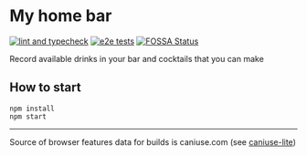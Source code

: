 # My home bar

[![lint and typecheck](https://github.com/true-chaotic/myhomebar/actions/workflows/node.js.yml/badge.svg)](https://github.com/true-chaotic/myhomebar/actions/workflows/node.js.yml?query=branch%3Amaster)
[![e2e tests](https://github.com/true-chaotic/myhomebar/actions/workflows/cypress.yml/badge.svg)](https://github.com/true-chaotic/myhomebar/actions/workflows/cypress.yml?query=branch%3Amaster)
[![FOSSA Status](https://app.fossa.com/api/projects/custom%2B31485%2Fgithub.com%2Ftrue-chaotic%2Fmyhomebar.svg?type=shield)](https://app.fossa.com/projects/custom%2B31485%2Fgithub.com%2Ftrue-chaotic%2Fmyhomebar?ref=badge_shield)

Record available drinks in your bar and cocktails that you can make


## How to start 
```
npm install
npm start
```
---

Source of browser features data for builds is caniuse.com (see [caniuse-lite](https://www.npmjs.com/package/caniuse-lite#user-content-license))
